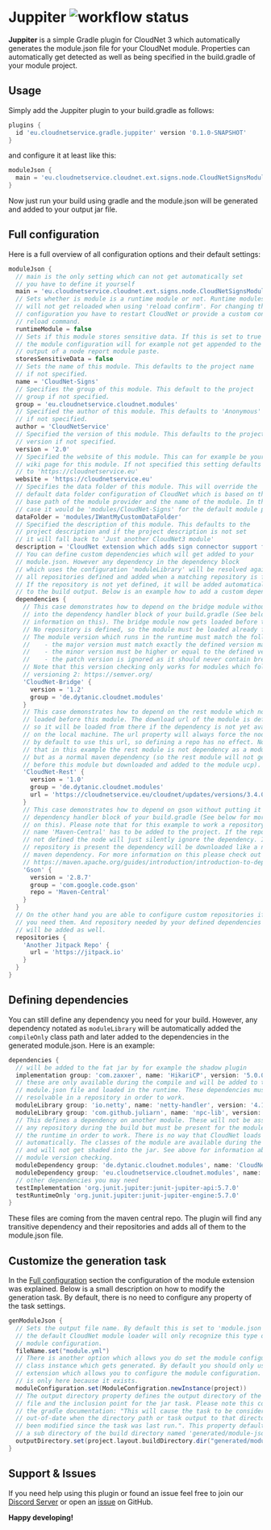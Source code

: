 # Juppiter ![workflow status](https://github.com/CloudNetService/juppiter/actions/workflows/build.yml/badge.svg)

**Juppiter** is a simple Gradle plugin for CloudNet 3 which automatically generates the module.json file for your
CloudNet module. Properties can automatically get detected as well as being specified in the build.gradle of your module
project.

## Usage

Simply add the Juppiter plugin to your build.gradle as follows:

```groovy
plugins {
  id 'eu.cloudnetservice.gradle.juppiter' version '0.1.0-SNAPSHOT'
}
```

and configure it at least like this:

```groovy
moduleJson {
  main = 'eu.cloudnetservice.cloudnet.ext.signs.node.CloudNetSignsModule'
}
```

Now just run your build using gradle and the module.json will be generated and added to your output jar file.

## Full configuration

Here is a full overview of all configuration options and their default settings:

```groovy
moduleJson {
  // main is the only setting which can not get automatically set
  // you have to define it yourself
  main = 'eu.cloudnetservice.cloudnet.ext.signs.node.CloudNetSignsModule'
  // Sets whether is module is a runtime module or not. Runtime modules
  // will not get reloaded when using 'reload confirm'. For changing their
  // configuration you have to restart CloudNet or provide a custom config
  // reload command.
  runtimeModule = false
  // Sets if this module stores sensitive data. If this is set to true
  // the module configuration will for example not get appended to the
  // output of a node report module paste.
  storesSensitiveData = false
  // Sets the name of this module. This defaults to the project name
  // if not specified.
  name = 'CloudNet-Signs'
  // Specifies the group of this module. This default to the project
  // group if not specified.
  group = 'eu.cloudnetservice.cloudnet.modules'
  // Specified the author of this module. This defaults to 'Anonymous'
  // if not specified.
  author = 'CloudNetService'
  // Specified the version of this module. This defaults to the project
  // version if not specified.
  version = '2.0'
  // Specified the website of this module. This can for example be your
  // wiki page for this module. If not specified this setting defaults
  // to 'https://cloudnetservice.eu'
  website = 'https://cloudnetservice.eu'
  // Specifies the data folder of this module. This will override the
  // default data folder configuration of CloudNet which is based on the
  // base path of the module provider and the name of the module. In this
  // case it would be 'modules/CloudNet-Signs' for the default module provider.
  dataFolder = 'modules/IWantMyCustomDataFolder'
  // Specified the description of this module. This defaults to the
  // project description and if the project description is not set
  // it will fall back to 'Just another CloudNet3 module'
  description = 'CloudNet extension which adds sign connector support for Bukkit, Nukkit and Sponge'
  // You can define custom dependencies which will get added to your
  // module.json. However any dependency in the dependency block
  // which uses the configuration 'moduleLibrary' will be resolved against
  // all repositories defined and added when a matching repository is found.
  // If the repository is not yet defined, it will be added automatically
  // to the build output. Below is an example how to add a custom dependencies.
  dependencies {
    // This case demonstrates how to depend on the bridge module without putting it 
    // into the dependency handler block of your build.gradle (See below for more 
    // information on this). The bridge module now gets loaded before this module.
    // No repository is defined, so the module must be loaded already for this to work.
    // The module version which runs in the runtime must match the following convention:
    //    - the major version must match exactly the defined version major
    //    - the minor version must be higher or equal to the defined version minor
    //    - the patch version is ignored as it should never contain breaking changes
    // Note that this version checking only works for modules which follow the semantic
    // versioning 2: https://semver.org/
    'CloudNet-Bridge' {
      version = '1.2'
      group = 'de.dytanic.cloudnet.modules'
    }
    // This case demonstrates how to depend on the rest module which now gets 
    // loaded before this module. The download url of the module is defined
    // so it will be loaded from there if the dependency is not yet available
    // on the local machine. The url property will always force the node
    // by default to use this url, so defining a repo has no effect. Note
    // that in this example the rest module is not dependency as a module
    // but as a normal maven dependency (so the rest module will not get loaded
    // before this module but downloaded and added to the module ucp).
    'CloudNet-Rest' {
      version = '1.0'
      group = 'de.dytanic.cloudnet.modules'
      url = 'https://cloudnetservice.eu/cloudnet/updates/versions/3.4.0-RELEASE/cloudnet-rest.jar'
    }
    // This case demonstrates how to depend on gson without putting it into the
    // dependency handler block of your build.gradle (See below for more information
    // on this). Please note that for this example to work a repository with the
    // name 'Maven-Central' has to be added to the project. If the repository is
    // not defined the node will just silently ignore the dependency. If the
    // repository is present the dependency will be downloaded like a normal
    // maven dependency. For more information on this please check out the docs:
    // https://maven.apache.org/guides/introduction/introduction-to-dependency-mechanism.html
    'Gson' {
      version = '2.8.7'
      group = 'com.google.code.gson'
      repo = 'Maven-Central'
    }
  }
  // On the other hand you are able to configure custom repositories if
  // you need them. And repository needed by your defined dependencies
  // will be added as well.
  repositories {
    'Another Jitpack Repo' {
      url = 'https://jitpack.io'
    }
  }
}
```

## Defining dependencies

You can still define any dependency you need for your build. However, any dependency notated as `moduleLibrary` will be
automatically added the `compileOnly` class path and later added to the dependencies in the generated module.json. Here
is an example:

```groovy
dependencies {
  // will be added to the fat jar by for example the shadow plugin
  implementation group: 'com.zaxxer', name: 'HikariCP', version: '5.0.0'
  // these are only available during the compile and will be added to the
  // module.json file and loaded in the runtime. These dependencies must be
  // resolvable in a repository in order to work.
  moduleLibrary group: 'io.netty', name: 'netty-handler', version: '4.1.66.Final'
  moduleLibrary group: 'com.github.juliarn', name: 'npc-lib', version: 'development-SNAPSHOT'
  // This defines a dependency on another module. These will not be associated with
  // any repository during the build but must be present for the module provider in
  // the runtime in order to work. There is no way that CloudNet loads module dependencies
  // automatically. The classes of the module are available during the compile process
  // and will not get shaded into the jar. See above for information about strict
  // module version checking.
  moduleDependency group: 'de.dytanic.cloudnet.modules', name: 'CloudNet-Bridge', version: '1.2'
  moduleDependency group: 'eu.cloudnetservice.cloudnet.modules', name: 'CloudNet-Signs', version: '2.0'
  // other dependencies you may need
  testImplementation 'org.junit.jupiter:junit-jupiter-api:5.7.0'
  testRuntimeOnly 'org.junit.jupiter:junit-jupiter-engine:5.7.0'
}
```

These files are coming from the maven central repo. The plugin will find any transitive dependency and their
repositories and adds all of them to the module.json file.

## Customize the generation task

In the [Full configuration](#full-configuration) section the configuration of the module extension was explained. Below
is a small description on how to modify the generation task. By default, there is no need to configure any property of
the task settings.

```groovy
genModuleJson {
  // Sets the output file name. By default this is set to 'module.json' as
  // the default CloudNet module loader will only recognize this type of
  // module configuration.
  fileName.set("module.yml")
  // There is another option which allows you do set the module configuration
  // class instance which gets generated. By default you should only use the
  // extension which allows you to configure the module configuration. This
  // is only here because it exists.
  moduleConfiguration.set(ModuleConfigration.newInstance(project))
  // The output directory property defines the output directory of the generated
  // file and the inclusion point for the jar task. Please note this comment of
  // the gradle documentation: "This will cause the task to be considered 
  // out-of-date when the directory path or task output to that directory has 
  // been modified since the task was last run.". This property defaults to
  // a sub directory of the build directory named 'generated/module-json'.
  outputDirectory.set(project.layout.buildDirectory.dir("generated/module-yaml"))
}
```

## Support & Issues

If you need help using this plugin or found an issue feel free to join
our [Discord Server](https://discord.cloudnetservice.eu/) or open
an [issue](https://github.com/CloudNetService/juppiter/issues/new) on GitHub.

**Happy developing!**

